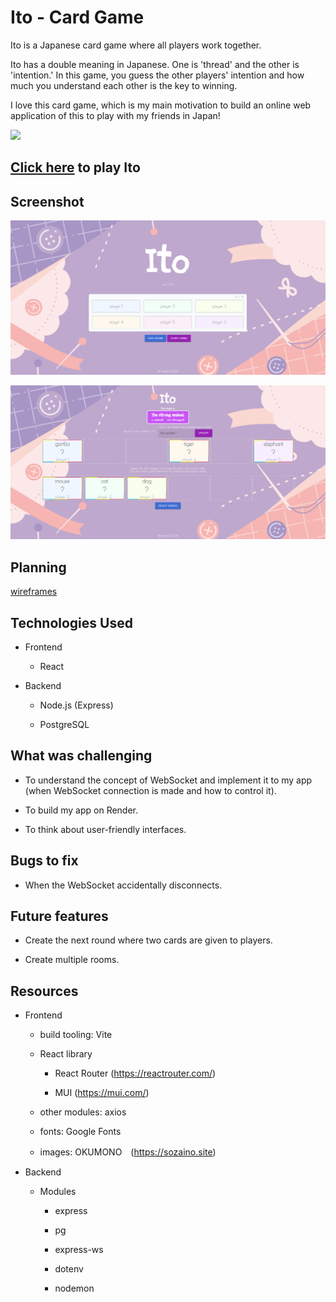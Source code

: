 # Ito - Card Game

Ito is a Japanese card game where all players work together.

Ito has a double meaning in Japanese. One is 'thread' and the other is 'intention.' In this game, you guess the other players' intention and how much you understand each other is the key to winning.

I love this card game, which is my main motivation to build an online web application of this to play with my friends in Japan!

<img src="https://m.media-amazon.com/images/I/71lTZzCnvRL.jpg" width="30%">

## [Click here](https://ito-product.onrender.com/) to play Ito

## Screenshot

![screenshot](/screenshot/001.png)

![screenshot](/screenshot/002.png)

## Planning

[wireframes](https://whimsical.com/ito-YQANnU7v3MrNvSAsngWuZx)

## Technologies Used

- Frontend 

  - React
  
- Backend

  - Node.js (Express)

  - PostgreSQL

## What was challenging

- To understand the concept of WebSocket and implement it to my app (when WebSocket connection is made and how to control it).

- To build my app on Render.

- To think about user-friendly interfaces.

## Bugs to fix

- When the WebSocket accidentally disconnects.

## Future features

- Create the next round where two cards are given to players.

- Create multiple rooms.

## Resources

- Frontend

  - build tooling: Vite

  - React library

    - React Router (https://reactrouter.com/)

    - MUI (https://mui.com/)

  - other modules: axios

  - fonts: Google Fonts

  - images: OKUMONO　(https://sozaino.site)

- Backend

  - Modules

    - express

    - pg

    - express-ws

    - dotenv

    - nodemon